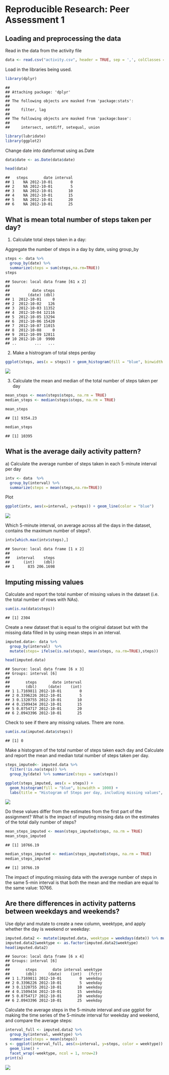# Reproducible Research: Peer Assessment 1


## Loading and preprocessing the data


Read in the data from the activity file


```r
data <- read.csv("activity.csv", header = TRUE, sep = ',', colClasses = c("numeric", "character","integer"))
```


Load in the libraries being used.


```r
library(dplyr)
```

```
## 
## Attaching package: 'dplyr'
## 
## The following objects are masked from 'package:stats':
## 
##     filter, lag
## 
## The following objects are masked from 'package:base':
## 
##     intersect, setdiff, setequal, union
```

```r
library(lubridate)
library(ggplot2)
```

Change date into dateformat using as.Date

```r
data$date <- as.Date(data$date)
```



```r
head(data)
```

```
##   steps       date interval
## 1    NA 2012-10-01        0
## 2    NA 2012-10-01        5
## 3    NA 2012-10-01       10
## 4    NA 2012-10-01       15
## 5    NA 2012-10-01       20
## 6    NA 2012-10-01       25
```


## What is mean total number of steps taken per day?

 1) Calculate total steps taken in a day:
 
Aggregate the number of steps in a day by date, using group_by

```r
steps <- data %>%
  group_by(date) %>%
  summarize(steps = sum(steps,na.rm=TRUE)) 
steps
```

```
## Source: local data frame [61 x 2]
## 
##          date steps
##        (date) (dbl)
## 1  2012-10-01     0
## 2  2012-10-02   126
## 3  2012-10-03 11352
## 4  2012-10-04 12116
## 5  2012-10-05 13294
## 6  2012-10-06 15420
## 7  2012-10-07 11015
## 8  2012-10-08     0
## 9  2012-10-09 12811
## 10 2012-10-10  9900
## ..        ...   ...
```

2) Make a histrogram of total steps perday




```r
ggplot(steps, aes(x = steps)) + geom_histogram(fill = "blue", binwidth = 1000) + labs(title = "Steps per day", x = "Steps per day", y = "Frequency")
```

![](PA1_template_files/figure-html/unnamed-chunk-6-1.png) 

 3) Calculate the mean and median of the total number of steps taken per day

```r
mean_steps <- mean(steps$steps, na.rm = TRUE)
median_steps <- median(steps$steps, na.rm = TRUE)

mean_steps
```

```
## [1] 9354.23
```

```r
median_steps
```

```
## [1] 10395
```


## What is the average daily activity pattern?

a) Calculate the average number of steps taken in each 5-minute interval per day 


```r
intv <- data  %>%
  group_by(interval) %>%
  summarize(steps = mean(steps,na.rm=TRUE))
```

Plot


```r
ggplot(intv, aes(x=interval, y=steps)) + geom_line(color = "blue")
```

![](PA1_template_files/figure-html/unnamed-chunk-9-1.png) 

Which 5-minute interval, on average across all the days in the dataset, contains the maximum number of steps?.

 

```r
intv[which.max(intv$steps),]
```

```
## Source: local data frame [1 x 2]
## 
##   interval    steps
##      (int)    (dbl)
## 1      835 206.1698
```



## Imputing missing values


Calculate and report the total number of missing values in the dataset (i.e. the total number of rows with NAs).

```r
sum(is.na(data$steps))
```

```
## [1] 2304
```

Create a new dataset that is equal to the original dataset but with the missing data filled in by using mean steps in an interval.


```r
imputed.data<- data %>%
  group_by(interval)  %>%
  mutate(steps= ifelse(is.na(steps), mean(steps, na.rm=TRUE),steps))

head(imputed.data)
```

```
## Source: local data frame [6 x 3]
## Groups: interval [6]
## 
##       steps       date interval
##       (dbl)     (date)    (int)
## 1 1.7169811 2012-10-01        0
## 2 0.3396226 2012-10-01        5
## 3 0.1320755 2012-10-01       10
## 4 0.1509434 2012-10-01       15
## 5 0.0754717 2012-10-01       20
## 6 2.0943396 2012-10-01       25
```


Check to see if there any missing values. There are none.

```r
sum(is.na(imputed.data$steps))
```

```
## [1] 0
```

Make a histogram of the total number of steps taken each day and Calculate and report the mean and median total number of steps taken per day.

```r
steps_imputed<- imputed.data %>%
  filter(!is.na(steps)) %>%
  group_by(date) %>% summarize(steps = sum(steps)) 

ggplot(steps_imputed, aes(x = steps)) +
  geom_histogram(fill = "blue", binwidth = 1000) +
  labs(title = "Histogram of Steps per day, including missing values", x = "Steps per day", y = "Frequency")
```

![](PA1_template_files/figure-html/unnamed-chunk-14-1.png) 

Do these values differ from the estimates from the first part of the assignment? What is the impact of imputing missing data on the estimates of the total daily number of steps?


```r
mean_steps_imputed <- mean(steps_imputed$steps, na.rm = TRUE)
mean_steps_imputed
```

```
## [1] 10766.19
```

```r
median_steps_imputed <- median(steps_imputed$steps, na.rm = TRUE)
median_steps_imputed
```

```
## [1] 10766.19
```
The impact of imputing missing data with the average number of steps in the same 5-min interval is that both the mean and the median are equal to the same value: 10766.

## Are there differences in activity patterns between weekdays and weekends?


Use dplyr and mutate to create a new column, weektype, and apply whether the day is weekend or weekday:


```r
imputed.data2 <- mutate(imputed.data, weektype = weekdays(date)) %>% mutate(weektype=ifelse(weektype=="Sunday"|weektype=="Sunday",'weekend','weekday'))
imputed.data2$weektype <- as.factor(imputed.data2$weektype)
head(imputed.data2)
```

```
## Source: local data frame [6 x 4]
## Groups: interval [6]
## 
##       steps       date interval weektype
##       (dbl)     (date)    (int)   (fctr)
## 1 1.7169811 2012-10-01        0  weekday
## 2 0.3396226 2012-10-01        5  weekday
## 3 0.1320755 2012-10-01       10  weekday
## 4 0.1509434 2012-10-01       15  weekday
## 5 0.0754717 2012-10-01       20  weekday
## 6 2.0943396 2012-10-01       25  weekday
```


Calculate the average steps in the 5-minute interval and use ggplot for making the time series of the 5-minute interval for weekday and weekend, and compare the average steps:

```r
interval_full <- imputed.data2 %>%
  group_by(interval, weektype) %>%
  summarise(steps = mean(steps))
s <- ggplot(interval_full, aes(x=interval, y=steps, color = weektype)) +
  geom_line() +
  facet_wrap(~weektype, ncol = 1, nrow=2)
print(s)
```

![](PA1_template_files/figure-html/unnamed-chunk-17-1.png) 

